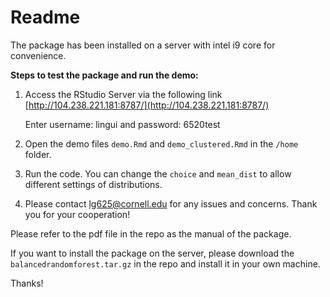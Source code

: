 # Readme

The package has been installed on a server with intel i9 core for convenience. 

**Steps to test the package and run the demo:**

1.   Access the RStudio Server via the following link [http://104.238.221.181:8787/](http://104.238.221.181:8787/)

     Enter username: lingui and password: 6520test

2.   Open the demo files `demo.Rmd` and `demo_clustered.Rmd` in the `/home` folder.

3.   Run the code. You can change the `choice` and `mean_dist` to allow different settings of distributions.

4.   Please contact lg625@cornell.edu for any issues and concerns. Thank you for your cooperation!


Please refer to the pdf file in the repo as the manual of the package.


If you want to install the package on the server, please download the `balancedrandomforest.tar.gz` in the repo and install it in your own machine. 

Thanks!



